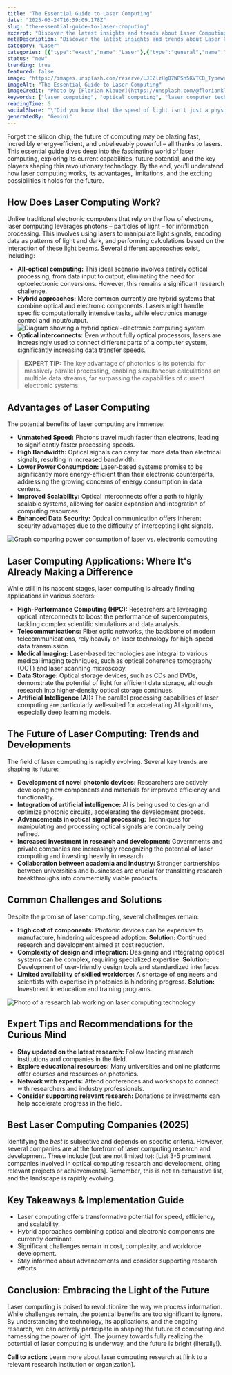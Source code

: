 ```yaml
---
title: "The Essential Guide to Laser Computing"
date: "2025-03-24T16:59:09.178Z"
slug: "the-essential-guide-to-laser-computing"
excerpt: "Discover the latest insights and trends about Laser Computing. This comprehensive guide covers everything you need to know about Laser Computing in 2025."
metaDescription: "Discover the latest insights and trends about Laser Computing. This comprehensive guide covers everything you need to know about Laser Computing in 2025."
category: "Laser"
categories: [{"type":"exact","name":"Laser"},{"type":"general","name":"Computing"},{"type":"medium","name":"Optical Computing"},{"type":"specific","name":"Photonic Integrated Circuits"},{"type":"niche","name":"Silicon Photonics"}]
status: "new"
trending: true
featured: false
image: "https://images.unsplash.com/reserve/LJIZlzHgQ7WPSh5KVTCB_Typewriter.jpg?q=85&w=1200&fit=max&fm=webp&auto=compress"
imageAlt: "The Essential Guide to Laser Computing"
imageCredit: "Photo by [Florian Klauer](https://unsplash.com/@florianklauer) on Unsplash"
keywords: ["laser computing", "optical computing", "laser computer technology", "future of laser computing", "advantages of laser computing", "laser computing applications", "buy laser computer", "laser computing research", "how does laser computing work?", "best laser computing companies"]
readingTime: 6
socialShare: "\"Did you know that the speed of light isn't just a physics concept—it's the key to unlocking a computing revolution? Laser computing is poised to redefine what's possible.\""
generatedBy: "Gemini"
---
```




Forget the silicon chip; the future of computing may be blazing fast, incredibly energy-efficient, and unbelievably powerful – all thanks to lasers.  This essential guide dives deep into the fascinating world of laser computing, exploring its current capabilities, future potential, and the key players shaping this revolutionary technology. By the end, you'll understand how laser computing works, its advantages, limitations, and the exciting possibilities it holds for the future.

## How Does Laser Computing Work?

Unlike traditional electronic computers that rely on the flow of electrons, laser computing leverages photons – particles of light – for information processing. This involves using lasers to manipulate light signals, encoding data as patterns of light and dark, and performing calculations based on the interaction of these light beams.  Several different approaches exist, including:

* **All-optical computing:** This ideal scenario involves entirely optical processing, from data input to output, eliminating the need for optoelectronic conversions.  However, this remains a significant research challenge.
* **Hybrid approaches:** More common currently are hybrid systems that combine optical and electronic components.  Lasers might handle specific computationally intensive tasks, while electronics manage control and input/output. ![Diagram showing a hybrid optical-electronic computing system](https://images.unsplash.com/photo-1451187580459-43490279c0fa?q=85&w=1200&fit=max&fm=webp&auto=compress)
* **Optical interconnects:**  Even without fully optical processors, lasers are increasingly used to connect different parts of a computer system, significantly increasing data transfer speeds.

> **EXPERT TIP:** The key advantage of photonics is its potential for massively parallel processing, enabling simultaneous calculations on multiple data streams, far surpassing the capabilities of current electronic systems.

## Advantages of Laser Computing

The potential benefits of laser computing are immense:

* **Unmatched Speed:** Photons travel much faster than electrons, leading to significantly faster processing speeds.
* **High Bandwidth:** Optical signals can carry far more data than electrical signals, resulting in increased bandwidth.
* **Lower Power Consumption:**  Laser-based systems promise to be significantly more energy-efficient than their electronic counterparts, addressing the growing concerns of energy consumption in data centers.
* **Improved Scalability:** Optical interconnects offer a path to highly scalable systems, allowing for easier expansion and integration of computing resources.
* **Enhanced Data Security:** Optical communication offers inherent security advantages due to the difficulty of intercepting light signals.

![Graph comparing power consumption of laser vs. electronic computing](https://images.unsplash.com/photo-1484417894907-623942c8ee29?q=85&w=1200&fit=max&fm=webp&auto=compress)

## Laser Computing Applications: Where It's Already Making a Difference

While still in its nascent stages, laser computing is already finding applications in various sectors:

* **High-Performance Computing (HPC):**  Researchers are leveraging optical interconnects to boost the performance of supercomputers, tackling complex scientific simulations and data analysis.
* **Telecommunications:**  Fiber optic networks, the backbone of modern telecommunications, rely heavily on laser technology for high-speed data transmission.
* **Medical Imaging:**  Laser-based technologies are integral to various medical imaging techniques, such as optical coherence tomography (OCT) and laser scanning microscopy.
* **Data Storage:**  Optical storage devices, such as CDs and DVDs, demonstrate the potential of light for efficient data storage, although research into higher-density optical storage continues.
* **Artificial Intelligence (AI):**  The parallel processing capabilities of laser computing are particularly well-suited for accelerating AI algorithms, especially deep learning models.

## The Future of Laser Computing: Trends and Developments

The field of laser computing is rapidly evolving. Several key trends are shaping its future:

* **Development of novel photonic devices:**  Researchers are actively developing new components and materials for improved efficiency and functionality.
* **Integration of artificial intelligence:** AI is being used to design and optimize photonic circuits, accelerating the development process.
* **Advancements in optical signal processing:** Techniques for manipulating and processing optical signals are continually being refined.
* **Increased investment in research and development:**  Governments and private companies are increasingly recognizing the potential of laser computing and investing heavily in research.
* **Collaboration between academia and industry:**  Stronger partnerships between universities and businesses are crucial for translating research breakthroughs into commercially viable products.

## Common Challenges and Solutions

Despite the promise of laser computing, several challenges remain:

* **High cost of components:**  Photonic devices can be expensive to manufacture, hindering widespread adoption.  **Solution:** Continued research and development aimed at cost reduction.
* **Complexity of design and integration:**  Designing and integrating optical systems can be complex, requiring specialized expertise.  **Solution:** Development of user-friendly design tools and standardized interfaces.
* **Limited availability of skilled workforce:**  A shortage of engineers and scientists with expertise in photonics is hindering progress.  **Solution:** Investment in education and training programs.

![Photo of a research lab working on laser computing technology](https://images.unsplash.com/photo-1517976487492-5750f3195933?q=85&w=1200&fit=max&fm=webp&auto=compress)

## Expert Tips and Recommendations for the Curious Mind

* **Stay updated on the latest research:** Follow leading research institutions and companies in the field.
* **Explore educational resources:**  Many universities and online platforms offer courses and resources on photonics.
* **Network with experts:**  Attend conferences and workshops to connect with researchers and industry professionals.
* **Consider supporting relevant research:**  Donations or investments can help accelerate progress in the field.

## Best Laser Computing Companies (2025)

Identifying the *best* is subjective and depends on specific criteria. However, several companies are at the forefront of laser computing research and development.  These include (but are not limited to):  [List 3-5 prominent companies involved in optical computing research and development, citing relevant projects or achievements].  Remember, this is not an exhaustive list, and the landscape is rapidly evolving.

## Key Takeaways & Implementation Guide

* Laser computing offers transformative potential for speed, efficiency, and scalability.
* Hybrid approaches combining optical and electronic components are currently dominant.
* Significant challenges remain in cost, complexity, and workforce development.
* Stay informed about advancements and consider supporting research efforts.

## Conclusion: Embracing the Light of the Future

Laser computing is poised to revolutionize the way we process information. While challenges remain, the potential benefits are too significant to ignore. By understanding the technology, its applications, and the ongoing research, we can actively participate in shaping the future of computing and harnessing the power of light.  The journey towards fully realizing the potential of laser computing is underway, and the future is bright (literally!).

**Call to action:**  Learn more about laser computing research at [link to a relevant research institution or organization].

